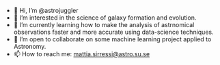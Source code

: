 - 👋 Hi, I’m @astrojuggler
- 👀 I’m interested in the science of galaxy formation and evolution.
- 🌱 I’m currently learning how to make the analysis of astrnomical observations faster and more accurate using data-science techniques.
- 💞️ I’m open to collaborate on some machine learning project applied to Astronomy.
- 📫 How to reach me: mattia.sirressi@astro.su.se

<!---
astrojuggler/astrojuggler is a ✨ special ✨ repository because its `README.md` (this file) appears on your GitHub profile.
You can click the Preview link to take a look at your changes.
--->
